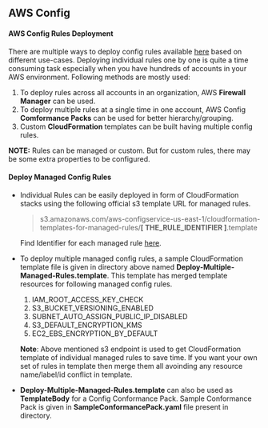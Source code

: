 ## AWS Config

#### AWS Config Rules Deployment
  There are multiple ways to deploy config rules available [here](https://docs.aws.amazon.com/config/latest/developerguide/WhatIsConfig.html) based on different use-cases. Deploying individual rules one by one is quite a time consuming task especially when you have hundreds of accounts in your AWS environment. Following methods are mostly used:
  
  1. To deploy rules across all accounts in an organization, AWS **Firewall Manager** can be used.
  1. To deploy multiple rules at a single time in one account, AWS Config **Comformance Packs** can be used for better hierarchy/grouping.
  1. Custom **CloudFormation** templates can be built having multiple config rules.
  
   **NOTE:** Rules can be managed or custom. But for custom rules, there may be some extra properties to be configured.
   
 #### Deploy Managed Config Rules
   - Individual Rules can be easily deployed in form of CloudFormation stacks using the following official s3 template URL for managed rules.
     
   		>s3.amazonaws.com/aws-configservice-us-east-1/cloudformation-templates-for-managed-rules/**[ THE_RULE_IDENTIFIER ]**.template
     
       Find Identifier for each managed rule [here](https://docs.aws.amazon.com/config/latest/developerguide/managed-rules-by-aws-config.html).
     
   - To deploy multiple managed config rules, a sample CloudFormation template file is given in directory above named **Deploy-Multiple-Managed-Rules.template**. This template has merged template resources for following managed config rules.
     	1. IAM_ROOT_ACCESS_KEY_CHECK
     	2. S3_BUCKET_VERSIONING_ENABLED
     	3. SUBNET_AUTO_ASSIGN_PUBLIC_IP_DISABLED
     	4. S3_DEFAULT_ENCRYPTION_KMS
     	5. EC2_EBS_ENCRYPTION_BY_DEFAULT
  
  		**Note**: Above mentioned s3 endpoint is used to get CloudFormation template of individual managed rules to save time. If you want your own set of rules in template then merge them all avoinding any resource name/label/id conflict in template.
        
  - **Deploy-Multiple-Managed-Rules.template** can also be used as **TemplateBody** for a Config Conformance Pack. Sample Conformance Pack is given in **SampleConformancePack.yaml** file present in directory.
